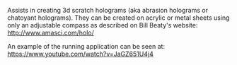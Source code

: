Assists in creating 3d scratch holograms (aka abrasion holograms or chatoyant holograms). They can be created on acrylic or metal sheets using only an adjustable compass as described on Bill Beaty's website: http://www.amasci.com/holo/

An example of the running application can be seen at: https://www.youtube.com/watch?v=JaGZ651U4j4
